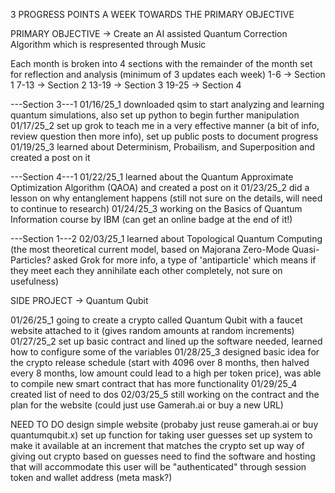 3 PROGRESS POINTS A WEEK TOWARDS THE PRIMARY OBJECTIVE

PRIMARY OBJECTIVE -> Create an AI assisted Quantum Correction Algorithm which is respresented through Music

Each month is broken into 4 sections with the remainder of the month set for reflection and analysis (minimum of 3 updates each week)
1-6   -> Section 1
7-13  -> Section 2
13-19 -> Section 3
19-25 -> Section 4


---Section 3---1
01/16/25_1	downloaded qsim to start analyzing and learning quantum simulations, also set up python to begin further manipulation
01/17/25_2	set up grok to teach me in a very effective manner (a bit of info, review question then more info), set up public posts to document progress
01/19/25_3	learned about Determinism, Probailism, and Superposition and created a post on it

---Section 4---1
01/22/25_1	learned about the Quantum Approximate Optimization Algorithm (QAOA) and created a post on it
01/23/25_2	did a lesson on why entanglement happens (still not sure on the details, will need to continue to research)
01/24/25_3	working on the Basics of Quantum Information course by IBM (can get an online badge at the end of it!)

---Section 1---2
02/03/25_1	learned about Topological Quantum Computing (the most theoretical current model, based on Majorana Zero-Mode Quasi-Particles? asked Grok for more info, a type of 'antiparticle' which means if they meet each they annihilate each other completely, not sure on usefulness)



SIDE PROJECT -> Quantum Qubit

01/26/25_1	going to create a crypto called Quantum Qubit with a faucet website attached to it (gives random amounts at random increments)
01/27/25_2	set up basic contract and lined up the software needed, learned how to configure some of the variables
01/28/25_3	designed basic idea for the crypto release schedule (start with 4096 over 8 months, then halved every 8 months, low amount could lead to a high per token price), was able to compile new smart contract that has more functionality
01/29/25_4	created list of need to dos
02/03/25_5	still working on the contract and the plan for the website (could just use Gamerah.ai or buy a new URL)


NEED TO DO
design simple website (probaby just reuse gamerah.ai or buy quantumqubit.x)
set up function for taking user guesses
set up system to make it available at an increment that matches the crypto
set up way of giving out crypto based on guesses
need to find the software and hosting that will accommodate this
user will be "authenticated" through session token and wallet address (meta mask?)

